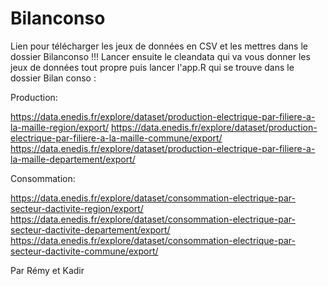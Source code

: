 # Bilanconso

Lien pour télécharger les jeux de données en CSV et les mettres dans le dossier Bilanconso !!! Lancer ensuite le cleandata qui va vous donner les jeux de données tout propre puis lancer l'app.R qui se trouve dans le dossier Bilan conso :

Production:

https://data.enedis.fr/explore/dataset/production-electrique-par-filiere-a-la-maille-region/export/
https://data.enedis.fr/explore/dataset/production-electrique-par-filiere-a-la-maille-commune/export/
https://data.enedis.fr/explore/dataset/production-electrique-par-filiere-a-la-maille-departement/export/


Consommation:

https://data.enedis.fr/explore/dataset/consommation-electrique-par-secteur-dactivite-region/export/
https://data.enedis.fr/explore/dataset/consommation-electrique-par-secteur-dactivite-departement/export/
https://data.enedis.fr/explore/dataset/consommation-electrique-par-secteur-dactivite-commune/export/


Par Rémy et Kadir 
